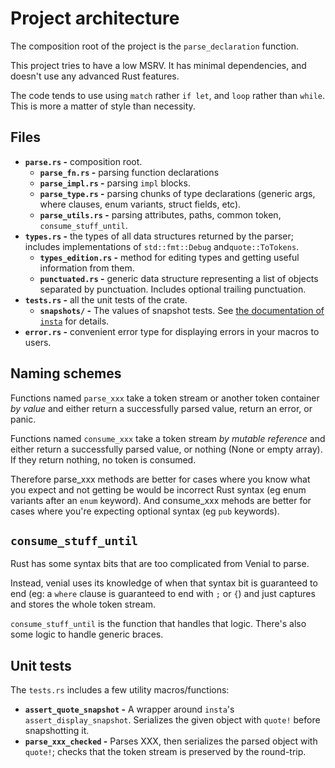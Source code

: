# Project architecture

The composition root of the project is the `parse_declaration` function.

This project tries to have a low MSRV. It has minimal dependencies, and doesn't use any advanced Rust features.

The code tends to use using `match` rather `if let`, and `loop` rather than `while`. This is more a matter of style than necessity.


## Files

- **`parse.rs` -** composition root.
    - **`parse_fn.rs` -** parsing function declarations
    - **`parse_impl.rs` -** parsing `impl` blocks.
    - **`parse_type.rs` -** parsing chunks of type declarations (generic args, where clauses, enum variants, struct fields, etc).
    - **`parse_utils.rs` -** parsing attributes, paths, common token, `consume_stuff_until`.
- **`types.rs` -** the types of all data structures returned by the parser; includes implementations of `std::fmt::Debug` and`quote::ToTokens`.
    - **`types_edition.rs` -** method for editing types and getting useful information from them.
    - **`punctuated.rs` -** generic data structure representing a list of objects separated by punctuation. Includes optional trailing punctuation.
- **`tests.rs` -** all the unit tests of the crate.
    - **`snapshots/` -** The values of snapshot tests. See [the documentation of `insta`](https://docs.rs/insta/latest/insta/) for details.
- **`error.rs` -** convenient error type for displaying errors in your macros to users.


## Naming schemes

Functions named `parse_xxx` take a token stream or another token container *by value* and either return a successfully parsed value, return an error, or panic.

Functions named `consume_xxx` take a token stream *by mutable reference* and either return a successfully parsed value, or nothing (None or empty array). If they return nothing, no token is consumed.

Therefore parse_xxx methods are better for cases where you know what you expect and not getting be would be incorrect Rust syntax (eg enum variants after an `enum` keyword). And consume_xxx mehods are better for cases where you're expecting optional syntax (eg `pub` keywords).


## `consume_stuff_until`

Rust has some syntax bits that are too complicated from Venial to parse.

Instead, venial uses its knowledge of when that syntax bit is guaranteed to end (eg: a `where` clause is guaranteed to end with `;` or `{`) and just captures and stores the whole token stream.

`consume_stuff_until` is the function that handles that logic. There's also some logic to handle generic braces.


## Unit tests

The `tests.rs` includes a few utility macros/functions:

- **`assert_quote_snapshot` -** A wrapper around `insta`'s `assert_display_snapshot`. Serializes the given object with `quote!` before snapshotting it.
- **`parse_xxx_checked` -** Parses XXX, then serializes the parsed object with `quote!`; checks that the token stream is preserved by the round-trip.